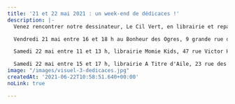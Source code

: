 ```yaml
---
title: '21 et 22 mai 2021 : un week-end de dédicaces !'
description: |-
  Venez rencontrer notre dessinateur, Le Cil Vert, en librairie et repartez avec un dessin personnalisé sur votre BD.

  Vendredi 21 mai entre 16 et 18 h au Bonheur des Ogres, 9 grande rue de Vaise, Lyon 9.

  Samedi 22 mai entre 11 et 13 h, librairie Momie Kids, 47 rue Victor Hugo, Lyon 2.

  Samedi 22 mai entre 15 et 17 h, librairie A Titre d'Aile, 23 rue des Tables Claudiennes, Lyon 1.
image: "/images/visuel-3-dedicaces.jpg"
createdAt: '2021-06-22T10:58:51.640+00:00'
noLink: true

---
```

